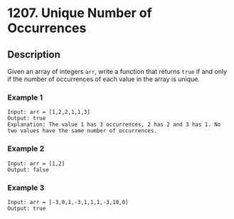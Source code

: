 # 1207. Unique Number of Occurrences

## Description
Given an array of integers `arr`, write a function that returns `true` if and only if the number of occurrences of each value in the array is unique.

### Example 1

```
Input: arr = [1,2,2,1,1,3]
Output: true
Explanation: The value 1 has 3 occurrences, 2 has 2 and 3 has 1. No two values have the same number of occurrences.
```
### Example 2
```
Input: arr = [1,2]
Output: false
```
### Example 3
```
Input: arr = [-3,0,1,-3,1,1,1,-3,10,0]
Output: true
```